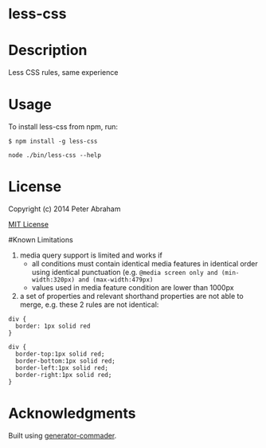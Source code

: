 less-css
=============

# Description

Less CSS rules, same experience

# Usage

To install less-css from npm, run:

```
$ npm install -g less-css
```

```node ./bin/less-css --help```

# License

Copyright (c) 2014 Peter Abraham

[MIT License](http://en.wikipedia.org/wiki/MIT_License)

#Known Limitations

 1. media query support is limited and works if
    * all conditions must contain identical media features in identical order using identical punctuation (e.g. ```@media screen only and (min-width:320px) and (max-width:479px)```
    * values used in media feature condition are lower than 1000px
 2. a set of properties and relevant shorthand properties are not able to merge, e.g. these 2 rules are not identical:
```
div {
  border: 1px solid red
}
```
```
div {
  border-top:1px solid red;
  border-bottom:1px solid red;
  border-left:1px solid red;
  border-right:1px solid red;
}
```
 
# Acknowledgments

Built using [generator-commader](https://github.com/Hypercubed/generator-commander).
